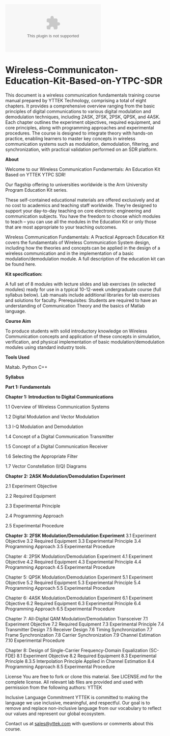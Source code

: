 ![image](http://https://github.com/YTTEK-Jiangson/Wireless-Communicaton-Education-Kit-Based-on-YTPC-SDR/edit/main/2023YTTEK_logo_colour.ai)

# Wireless-Communicaton-Education-Kit-Based-on-YTPC-SDR
This document is a wireless communication fundamentals training course manual prepared by YTTEK Technology, comprising a total of eight chapters.
It provides a comprehensive overview ranging from the basic principles of digital communications to various digital modulation and demodulation techniques, including 2ASK, 2FSK, 2PSK, QPSK, and 4ASK.
Each chapter outlines the experiment objectives, required equipment, and core principles, along with programming approaches and experimental procedures.
The course is designed to integrate theory with hands-on practice, enabling learners to master key concepts in wireless communication systems such as modulation, demodulation, filtering, and synchronization, with practical validation performed on an SDR platform.

**About**

Welcome to our Wireless Communication Fundamentals: An Education Kit Based on YTTEK YTPC SDR!

Our flagship offering to universities worldwide is the Arm University Program Education Kit series.

These self-contained educational materials are offered exclusively and at no cost to academics and teaching staff worldwide. They’re designed to support your day-to-day teaching on core electronic engineering and communication subjects. You have the freedom to choose which modules to teach – you can use all the modules in the Education Kit or only those that are most appropriate to your teaching outcomes.

Wireless Communication Fundamentals: A Practical Approach Education Kit covers the fundamentals of Wireless Communication System design, including how the theories and concepts can be applied in the design of a wireless communication and in the implementation of a basic modulation/demodulation module. A full description of the education kit can be found here.

**Kit specification:**

A full set of 8 modules with lecture slides and lab exercises (in selected modules) ready for use in a typical 10-12-week undergraduate course (full syllabus below).
Lab manuals include additional libraries for lab exercises and solutions for faculty.
Prerequisites: Students are required to have an understanding of Communication Theory and the basics of Matlab language.

**Course Aim**

To produce students with solid introductory knowledge on Wireless Communication concepts and application of these concepts in simulation, verification, and physical implementation of basic modulation/demodulation modules using standard industry tools.

**Tools Used**

Maltab.
Python
C++

**Syllabus**

**Part 1: Fundamentals**

**Chapter 1: Introduction to Digital Communications**

1.1 Overview of Wireless Communication Systems

1.2 Digital Modulation and Vector Modulation

1.3 I-Q Modulation and Demodulation

1.4 Concept of a Digital Communication Transmitter

1.5 Concept of a Digital Communication Receiver

1.6 Selecting the Appropriate Filter

1.7 Vector Constellation (I/Q) Diagrams


**Chapter 2: 2ASK Modulation/Demodulation Experiment**

2.1 Experiment Objective

2.2 Required Equipment

2.3 Experimental Principle

2.4 Programming Approach

2.5 Experimental Procedure

**Chapter 3: 2FSK Modulation/Demodulation Experiment**
3.1 Experiment Objective
3.2 Required Equipment
3.3 Experimental Principle
3.4 Programming Approach
3.5 Experimental Procedure

Chapter 4: 2PSK Modulation/Demodulation Experiment
4.1 Experiment Objective
4.2 Required Equipment
4.3 Experimental Principle
4.4 Programming Approach
4.5 Experimental Procedure

Chapter 5: QPSK Modulation/Demodulation Experiment
5.1 Experiment Objective
5.2 Required Equipment
5.3 Experimental Principle
5.4 Programming Approach
5.5 Experimental Procedure

Chapter 6: 4ASK Modulation/Demodulation Experiment
6.1 Experiment Objective
6.2 Required Equipment
6.3 Experimental Principle
6.4 Programming Approach
6.5 Experimental Procedure

Chapter 7: All-Digital QAM Modulation/Demodulation Transceiver
7.1 Experiment Objective
7.2 Required Equipment
7.3 Experimental Principle
7.4 Transmitter Design
7.5 Receiver Design
7.6 Timing Synchronization
7.7 Frame Synchronization
7.8 Carrier Synchronization
7.9 Channel Estimation
7.10 Experimental Procedure

Chapter 8: Design of Single-Carrier Frequency-Domain Equalization (SC-FDE)
8.1 Experiment Objective
8.2 Required Equipment
8.3 Experimental Principle
8.3.5 Interpolation Principle Applied in Channel Estimation
8.4 Programming Approach
8.5 Experimental Procedure

License
You are free to fork or clone this material. See LICENSE.md for the complete license. All relevant lab files are provided and used with permission from the following authors:
YTTEK 

Inclusive Language Commitment
YTTEK is committed to making the language we use inclusive, meaningful, and respectful. Our goal is to remove and replace non-inclusive language from our vocabulary to reflect our values and represent our global ecosystem.

Contact us at sales@yttek.com with questions or comments about this course. 
